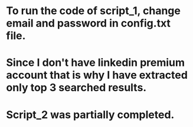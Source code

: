 # To run the code of script_1, change email and password in config.txt file.
# Since I don't have linkedin premium account that is why I have extracted only top 3 searched results.
# Script_2 was partially completed.
